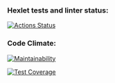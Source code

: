 ### Hexlet tests and linter status:
[![Actions Status](https://github.com/CTHULHUU23/frontend-project-46/actions/workflows/hexlet-check.yml/badge.svg)](https://github.com/CTHULHUU23/frontend-project-46/actions)

### Code Climate:
[![Maintainability](https://codeclimate.com/github/CTHULHUU23/frontend-project-46/maintainability)](https://api.codeclimate.com/v1/badges/e36c3eddb80ffe818619/maintainability)

[![Test Coverage](https://codeclimate.com/github/CTHULHUU23/frontend-project-46/test_coverage)](https://api.codeclimate.com/v1/badges/e36c3eddb80ffe818619/test_coverage)